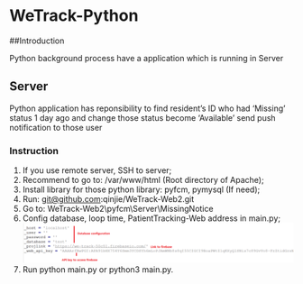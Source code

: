 # WeTrack-Python

##Introduction

Python background process have a application which is running in Server 
    
## Server

Python application has reponsibility to find resident’s ID who had ‘Missing’ status 1 day ago and change those status become ‘Available’ send push notification to those user

### Instruction

1.	If you use remote server, SSH to server;
2.	Recommend to go to: /var/www/html (Root directory of Apache);
3.	Install library for those python library: pyfcm, pymysql (If need);
4.	Run: git@github.com:qinjie/WeTrack-Web2.git
5.	Go to: WeTrack-Web2\pyfcm\Server\MissingNotice
6.	Config database, loop time, PatientTracking-Web address in main.py;
	<br> ![Config Image](https://github.com/qinjie/WeTrack-Web2/blob/hiepBH/pyfcm/Img/W1.PNG)
7.	Run python main.py or python3 main.py.

